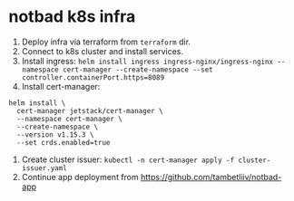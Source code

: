 # notbad k8s infra

1. Deploy infra via terraform from `terraform` dir.
1. Connect to k8s cluster and install services.
1. Install ingress: `helm install ingress ingress-nginx/ingress-nginx --namespace cert-manager --create-namespace --set controller.containerPort.https=8089`
1. Install cert-manager: 
```
helm install \
  cert-manager jetstack/cert-manager \
  --namespace cert-manager \
  --create-namespace \
  --version v1.15.3 \
  --set crds.enabled=true
```
1. Create cluster issuer: `kubectl -n cert-manager apply -f cluster-issuer.yaml`
1. Continue app deployment from https://github.com/tambetliiv/notbad-app

